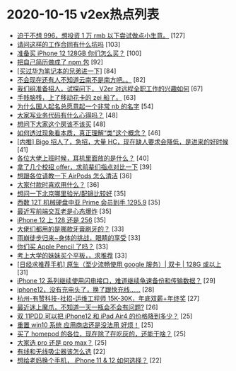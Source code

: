 # 2020-10-15 v2ex热点列表

+ [迫于不想 996，想投资 1 万 rmb 以下尝试做点小生意。](https://www.v2ex.com/t/715146#reply127) [127]
+ [请问这样的工作合同有什么坑吗](https://www.v2ex.com/t/715098#reply103) [103]
+ [准备买 iPhone 12 128GB 你们怎么买？](https://www.v2ex.com/t/715225#reply100) [100]
+ [把自己简历做成了 npm 包](https://www.v2ex.com/t/715105#reply92) [92]
+ [[买过华为笔记本的兄弟进一下]](https://www.v2ex.com/t/715110#reply84) [84]
+ [不会现在还有人不知道云南不是南方吧。。](https://www.v2ex.com/t/715303#reply82) [82]
+ [我们组准备招人，试探问下， V2er 对远程全职工作的兴趣如何](https://www.v2ex.com/t/715213#reply67) [67]
+ [手贱脑残，上了移动花卡的 zei 船了。](https://www.v2ex.com/t/715145#reply63) [63]
+ [为什么国人起名总愿意起一个非常 nb 的名字](https://www.v2ex.com/t/715120#reply54) [54]
+ [大家写业务代码有什么心得吗？](https://www.v2ex.com/t/715159#reply48) [48]
+ [想问下大家这个房该不该买](https://www.v2ex.com/t/715160#reply48) [48]
+ [如何透过现象看本质，真正理解“类”这个概念？](https://www.v2ex.com/t/715238#reply46) [46]
+ [[内推] Bigo 招人了，急招，大量 HC，现在缺人要求会降低，是进来的好时候](https://www.v2ex.com/t/715117#reply41) [41]
+ [各位大佬上班时候，耳机里面放的是什么？](https://www.v2ex.com/t/715209#reply40) [40]
+ [拿了几个校招 offer，求前辈们指点对比一下](https://www.v2ex.com/t/715167#reply39) [39]
+ [想跟各位请教一下 AirPods 怎么清洁](https://www.v2ex.com/t/715090#reply36) [36]
+ [大家付款时喜欢用什么？](https://www.v2ex.com/t/715256#reply36) [36]
+ [想问一下北京哪里验光/配镜比较好](https://www.v2ex.com/t/715076#reply35) [35]
+ [西数 12T 机械硬盘中亚 Prime 会员到手 1295.9](https://www.v2ex.com/t/715133#reply35) [35]
+ [最近写前端交互老是心态爆炸](https://www.v2ex.com/t/715138#reply35) [35]
+ [iPhone 12 上 128 还是 256](https://www.v2ex.com/t/715247#reply35) [35]
+ [大佬们都用的是哪款牙膏刷牙的？](https://www.v2ex.com/t/715267#reply33) [33]
+ [雨崩徒步归来~身体的挑战，眼睛的享受](https://www.v2ex.com/t/715125#reply33) [33]
+ [你们买 Apple Pencil 了吗？](https://www.v2ex.com/t/715161#reply33) [33]
+ [考上大学的妹妹买个平板，，求推荐](https://www.v2ex.com/t/715248#reply33) [33]
+ [[日经求推荐手机] 原生（至少流畅使用 google 服务）| 双卡 | 128G 或以上](https://www.v2ex.com/t/715292#reply31) [31]
+ [iPhone 12 系列继续使用闪电接口，难道继续龟速备份和传输数据？](https://www.v2ex.com/t/715188#reply29) [29]
+ [iphone12，没有充电头了，换了跟快充线……](https://www.v2ex.com/t/715091#reply28) [28]
+ [杭州-有赞科技-社招-运维工程师 15K-30K，年底双薪+年终奖](https://www.v2ex.com/t/715261#reply27) [27]
+ [最近迷上魔爪，不知道一天一瓶会不会有问题?](https://www.v2ex.com/t/715119#reply26) [26]
+ [双 11PDD 可以把 iPhone12 和 iPad Air4 的价格降到多少？](https://www.v2ex.com/t/715086#reply25) [25]
+ [重置 win10 系统 应用商店还是没法用 好烦！](https://www.v2ex.com/t/715116#reply25) [25]
+ [买了 homepod 的各位，现在除了在吃灰的，还能干啥？](https://www.v2ex.com/t/715228#reply25) [25]
+ [大家选 pro 还是 pro max？](https://www.v2ex.com/t/715241#reply25) [25]
+ [有线和无线吸尘器该怎么选](https://www.v2ex.com/t/715154#reply22) [22]
+ [想给老妈换个手机， iPhone 11 & 12 如何选择？](https://www.v2ex.com/t/715176#reply22) [22]
